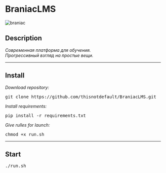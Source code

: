 # BraniacLMS
![braniac](https://user-images.githubusercontent.com/79474085/187281579-033019c2-9586-4841-a646-95aa672cc3cc.png)


<h2>
Description
</h2>
<i>Современная платформа для обучения.</i>
<br>
<i>Прогрессивный взгляд на простые вещи.</i>
<hr>
<h2>Install</h2>
<p>
    <i>Download repository:</i>
</p>
<pre>git clone https://github.com/thisnotdefault/BraniacLMS.git</pre>
<p>
    <i>Install requirements:</i>
</p>
<pre>pip install -r requirements.txt</pre>
<p>
    <i>Give rulles for launch:</i>
</p>
<pre>chmod +x run.sh</pre>
<hr>
<h2>Start</h2>
<pre>./run.sh</pre>

